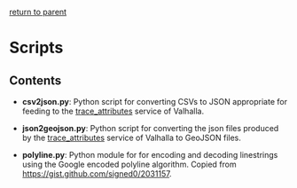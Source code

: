 [return to parent](../README.md)

# Scripts

## Contents

- **csv2json.py**: Python script for converting CSVs to JSON appropriate for feeding to the
  [trace_attributes](https://valhalla.readthedocs.io/en/latest/api/map-matching/api-reference/#outputs-of-trace_attributes)
  service of Valhalla.

- **json2geojson.py**: Python script for converting the json files produced by the
  [trace_attributes](https://valhalla.readthedocs.io/en/latest/api/map-matching/api-reference/#outputs-of-trace_attributes)
  service of Valhalla to GeoJSON files.

- **polyline.py**: Python module for for encoding and decoding linestrings using the Google encoded
  polyline algorithm. Copied from https://gist.github.com/signed0/2031157.
